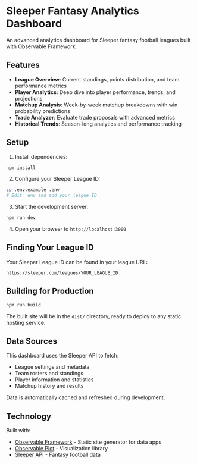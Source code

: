 # Sleeper Fantasy Analytics Dashboard

An advanced analytics dashboard for Sleeper fantasy football leagues built with Observable Framework.

## Features

- **League Overview**: Current standings, points distribution, and team performance metrics
- **Player Analytics**: Deep dive into player performance, trends, and projections
- **Matchup Analysis**: Week-by-week matchup breakdowns with win probability predictions
- **Trade Analyzer**: Evaluate trade proposals with advanced metrics
- **Historical Trends**: Season-long analytics and performance tracking

## Setup

1. Install dependencies:
```bash
npm install
```

2. Configure your Sleeper League ID:
```bash
cp .env.example .env
# Edit .env and add your league ID
```

3. Start the development server:
```bash
npm run dev
```

4. Open your browser to `http://localhost:3000`

## Finding Your League ID

Your Sleeper League ID can be found in your league URL:
```
https://sleeper.com/leagues/YOUR_LEAGUE_ID
```

## Building for Production

```bash
npm run build
```

The built site will be in the `dist/` directory, ready to deploy to any static hosting service.

## Data Sources

This dashboard uses the Sleeper API to fetch:
- League settings and metadata
- Team rosters and standings
- Player information and statistics
- Matchup history and results

Data is automatically cached and refreshed during development.

## Technology

Built with:
- [Observable Framework](https://observablehq.com/framework/) - Static site generator for data apps
- [Observable Plot](https://observablehq.com/plot/) - Visualization library
- [Sleeper API](https://docs.sleeper.com/) - Fantasy football data

